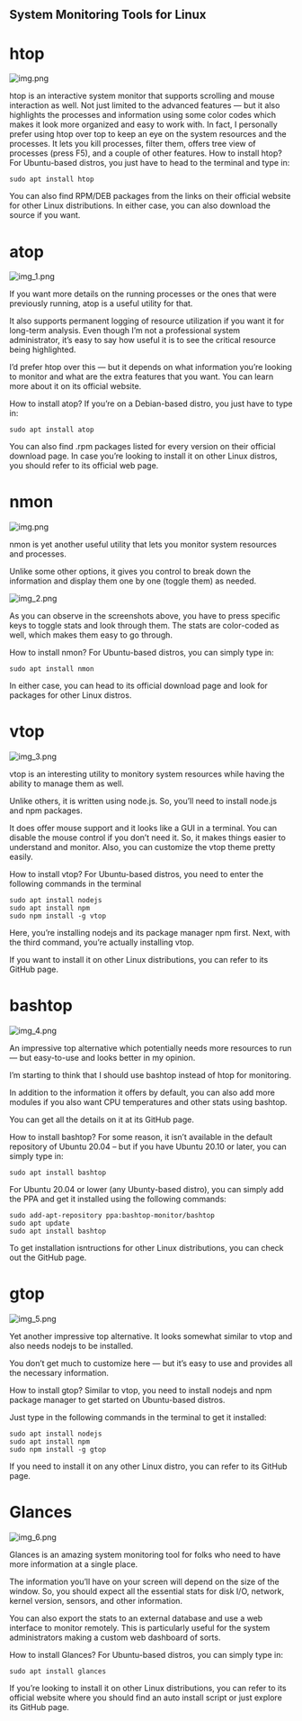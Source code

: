 System Monitoring Tools for Linux 
---

# htop 

![img.png](images/img_htop.png)

htop is an interactive system monitor that supports scrolling and mouse interaction as well.
Not just limited to the advanced features — but it also highlights the processes and information using some color codes which makes it look more organized and easy to work with.
In fact, I personally prefer using htop over top to keep an eye on the system resources and the processes. It lets you kill processes, filter them, offers tree view of processes (press F5), and a couple of other features.
How to install htop?
For Ubuntu-based distros, you just have to head to the terminal and type in:

```shell
sudo apt install htop
```

You can also find RPM/DEB packages from the links on their official website for other Linux distributions. In either case, you can also download the source if you want.


# atop 

![img_1.png](images/img_1.png)

If you want more details on the running processes or the ones that were previously running, atop is a useful utility for that.

It also supports permanent logging of resource utilization if you want it for long-term analysis. Even though I’m not a professional system administrator, it’s easy to say how useful it is to see the critical resource being highlighted.

I’d prefer htop over this — but it depends on what information you’re looking to monitor and what are the extra features that you want. 
You can learn more about it on its official website.

How to install atop?
If you’re on a Debian-based distro, you just have to type in:

```shell
sudo apt install atop
```

You can also find .rpm packages listed for every version on their official download page. In case you’re looking to install it on other Linux distros, you should refer to its official web page.

# nmon 

![img.png](images/img.png)

nmon is yet another useful utility that lets you monitor system resources and processes.

Unlike some other options, it gives you control to break down the information and display them one by one (toggle them) as needed.

![img_2.png](images/img_2.png)

As you can observe in the screenshots above, you have to press specific keys to toggle stats and look through them. The stats are color-coded as well, which makes them easy to go through.

How to install nmon?
For Ubuntu-based distros, you can simply type in:

```shell
sudo apt install nmon
```

In either case, you can head to its official download page and look for packages for other Linux distros.


# vtop

![img_3.png](images/img_3.png)

vtop is an interesting utility to monitory system resources while having the ability to manage them as well.

Unlike others, it is written using node.js. So, you’ll need to install node.js and npm packages.

It does offer mouse support and it looks like a GUI in a terminal. You can disable the mouse control if you don’t need it. So, it makes things easier to understand and monitor. Also, you can customize the vtop theme pretty easily.

How to install vtop?
For Ubuntu-based distros, you need to enter the following commands in the terminal

```shell
sudo apt install nodejs
sudo apt install npm
sudo npm install -g vtop
```

Here, you’re installing nodejs and its package manager npm first. Next, with the third command, you’re actually installing vtop.

If you want to install it on other Linux distributions, you can refer to its GitHub page.

# bashtop

![img_4.png](images/img_4.png)

An impressive top alternative which potentially needs more resources to run — but easy-to-use and looks better in my opinion.

I’m starting to think that I should use bashtop instead of htop for monitoring.

In addition to the information it offers by default, you can also add more modules if you also want CPU temperatures and other stats using bashtop.

You can get all the details on it at its GitHub page.

How to install bashtop?
For some reason, it isn’t available in the default repository of Ubuntu 20.04 – but if you have Ubuntu 20.10 or later, you can simply type in:

```shell
sudo apt install bashtop
```

For Ubuntu 20.04 or lower (any Ubunty-based distro), you can simply add the PPA and get it installed using the following commands:

```shell
sudo add-apt-repository ppa:bashtop-monitor/bashtop
sudo apt update
sudo apt install bashtop
```

To get installation isntructions for other Linux distributions, you can check out the GitHub page.

# gtop

![img_5.png](images/img_5.png)

Yet another impressive top alternative. It looks somewhat similar to vtop and also needs nodejs to be installed.

You don’t get much to customize here — but it’s easy to use and provides all the necessary information.

How to install gtop?
Similar to vtop, you need to install nodejs and npm package manager to get started on Ubuntu-based distros.

Just type in the following commands in the terminal to get it installed:

```shell
sudo apt install nodejs
sudo apt install npm
sudo npm install -g gtop
```

If you need to install it on any other Linux distro, you can refer to its GitHub page.

# Glances

![img_6.png](images/img_6.png)

Glances is an amazing system monitoring tool for folks who need to have more information at a single place.

The information you’ll have on your screen will depend on the size of the window. So, you should expect all the essential stats for disk I/O, network, kernel version, sensors, and other information.

You can also export the stats to an external database and use a web interface to monitor remotely. This is particularly useful for the system administrators making a custom web dashboard of sorts.

How to install Glances?
For Ubuntu-based distros, you can simply type in:

```shell
sudo apt install glances
```

If you’re looking to install it on other Linux distributions, you can refer to its official website where you should find an auto install script or just explore its GitHub page.


